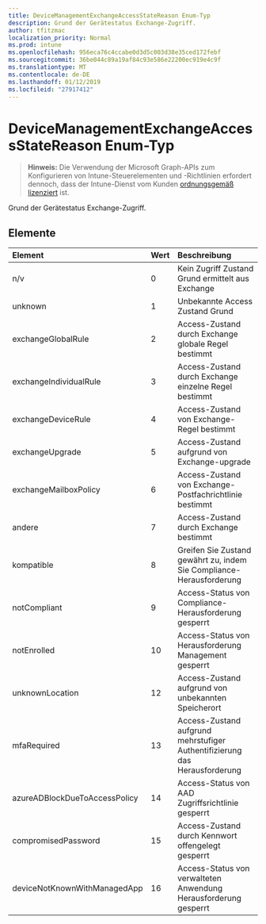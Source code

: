 ```yaml
---
title: DeviceManagementExchangeAccessStateReason Enum-Typ
description: Grund der Gerätestatus Exchange-Zugriff.
author: tfitzmac
localization_priority: Normal
ms.prod: intune
ms.openlocfilehash: 956eca76c4ccabe0d3d5c003d38e35ced172febf
ms.sourcegitcommit: 36be044c89a19af84c93e586e22200ec919e4c9f
ms.translationtype: MT
ms.contentlocale: de-DE
ms.lasthandoff: 01/12/2019
ms.locfileid: "27917412"
---
```

# <a name="devicemanagementexchangeaccessstatereason-enum-type"></a>DeviceManagementExchangeAccessStateReason Enum-Typ

> **Hinweis:** Die Verwendung der Microsoft Graph-APIs zum Konfigurieren von Intune-Steuerelementen und -Richtlinien erfordert dennoch, dass der Intune-Dienst vom Kunden [ordnungsgemäß lizenziert](https://go.microsoft.com/fwlink/?linkid=839381) ist.

Grund der Gerätestatus Exchange-Zugriff.
## <a name="members"></a>Elemente
|Element|Wert|Beschreibung|
|:---|:---|:---|
|n/v|0|Kein Zugriff Zustand Grund ermittelt aus Exchange|
|unknown|1|Unbekannte Access Zustand Grund|
|exchangeGlobalRule|2|Access-Zustand durch Exchange globale Regel bestimmt|
|exchangeIndividualRule|3|Access-Zustand durch Exchange einzelne Regel bestimmt|
|exchangeDeviceRule|4|Access-Zustand von Exchange-Regel bestimmt|
|exchangeUpgrade|5|Access-Zustand aufgrund von Exchange-upgrade|
|exchangeMailboxPolicy|6|Access-Zustand von Exchange-Postfachrichtlinie bestimmt|
|andere|7|Access-Zustand durch Exchange bestimmt|
|kompatible|8|Greifen Sie Zustand gewährt zu, indem Sie Compliance-Herausforderung|
|notCompliant|9|Access-Status von Compliance-Herausforderung gesperrt|
|notEnrolled|10|Access-Status von Herausforderung Management gesperrt|
|unknownLocation|12|Access-Zustand aufgrund von unbekannten Speicherort|
|mfaRequired|13|Access-Zustand aufgrund mehrstufiger Authentifizierung das Herausforderung|
|azureADBlockDueToAccessPolicy|14|Access-Status von AAD Zugriffsrichtlinie gesperrt|
|compromisedPassword|15|Access-Zustand durch Kennwort offengelegt gesperrt|
|deviceNotKnownWithManagedApp|16|Access-Status von verwalteten Anwendung Herausforderung gesperrt|



